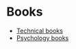 # Books

- [Technical books](technical/technical.md)
- [Psychology books](psychology/psychology.md)
